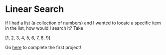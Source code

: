 # Linear Search

If I had a list (a collection of numbers) and I wanted to locate a specific item in the list, how would I search it? Take 

[1, 2, 3, 4, 5, 6, 7, 8, 9]

Go [here](https://github.com/haw230/linear-search/ "Linear Search") to complete the first project!
